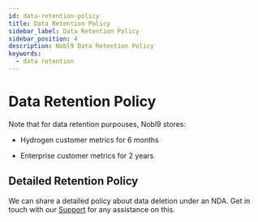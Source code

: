```yaml
---
id: data-retention-policy
title: Data Retention Policy
sidebar_label: Data Retention Policy
sidebar_position: 4
description: Nobl9 Data Retention Policy
keywords:
  - data retention
---
```


# Data Retention Policy

Note that for data retention purpouses, Nobl9 stores:

* Hydrogen customer metrics for 6 months

* Enterprise customer metrics for 2 years

## Detailed Retention Policy

We can share a detailed policy about data deletion under an NDA. Get in touch with our [Support](https://www.nobl9.com/contact/support) for any assistance on this.
